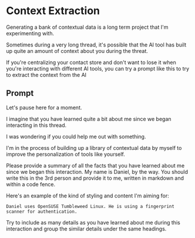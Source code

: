# Context Extraction 

Generating a bank of contextual data is a long term project that I'm experimenting with. 

Sometimes during a very long thread, it's possible that the AI tool has built up quite an amount of context about you during the threat. 

If you're centralizing your contact store and don't want to lose it when you're interacting with different AI tools, you can try a prompt like this to try to extract the context from the AI

## Prompt

Let's pause here for a moment. 

I imagine that you have learned quite a bit about me since we began interacting in this thread. 

I was wondering if you could help me out with something. 

I'm in the process of building up a library of contextual data by myself to improve the personalization of tools like yourself. 

 Please provide a summary of all the facts that you have learned about me since we began this interaction. My name is Daniel, by the way. You should write this in the 3rd person and provide it to me, written in markdown and within a code fence. 

 Here's an example of the kind of styling and content I'm aiming for:

 `Daniel uses OpenSUSE Tumbleweed Linux. He is using a fingerprint scanner for authentication.`

 Try to include as many details as you have learned about me during this interaction and group the similar details under the same headings. 